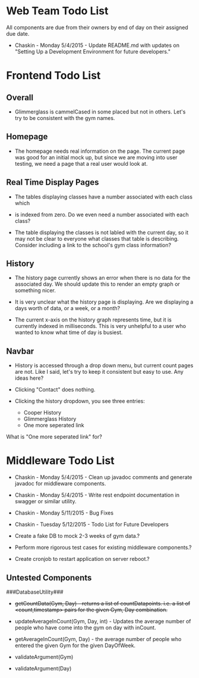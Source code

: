 Web Team Todo List
==================
All components are due from their owners by end of day on their assigned due
date.
- Chaskin - Monday 5/4/2015 - Update README.md with updates on "Setting Up a
Development Environment for future developers."

Frontend Todo List
=============
Overall
-------
- Glimmerglass is cammelCased in some placed but not in others.  Let's try to be
consistent with the gym names.


Homepage
--------
- The homepage needs real information on the page.
The current page was good for an initial mock up, but since we are moving into
user testing, we need a page that a real user would look at.

Real Time Display Pages
-----------------------
- The tables displaying classes have a number associated with each class which
- is indexed from zero.  Do we even need a number associated with each class?

- The table displaying the classes is not labled with the current day, so it
may not be clear to everyone what classes that table is describing.  Consider
including a link to the school's gym class information?

History
-------
- The history page currently shows an error when there is no data for the
associated day.  We should update this to render an empty graph or something
nicer.

- It is very unclear what the history page is displaying.  Are we displaying a
days worth of data, or a week, or a month?

- The current x-axis on the history graph represents time, but it is currently
indexed in milliseconds.  This is very unhelpful to a user who wanted to know
what time of day is busiest.

Navbar
------
- History is accessed through a drop down menu, but current count pages are not.
Like I said, let's try to keep it consistent but easy to use.  Any ideas here?

- Clicking "Contact" does nothing.

- Clicking the history dropdown, you see three entries:
  - Cooper History
  - Glimmerglass History
  - One more seperated link

What is "One more seperated link" for?

Middleware Todo List
====================
- Chaskin - Monday 5/4/2015 - Clean up javadoc comments and generate javadoc
for middleware components.
- Chaskin - Monday 5/4/2015 - Write rest endpoint documentation in swagger or similar utility.
- Chaskin - Monday 5/11/2015 - Bug Fixes
- Chaskin - Tuesday 5/12/2015 - Todo List for Future Developers

- Create a fake DB to mock 2-3 weeks of gym data.?
- Perform more rigorous test cases for existing middleware components.?
- Create cronjob to restart application on server reboot.?

Untested Components
-------------------

###DatabaseUtility###

- ~~getCountData(Gym, Day) - returns a list of countDatapoints. i.e. a list of <count,timestamp> pairs for the given Gym, Day combination.~~

- updateAverageInCount(Gym, Day, int) - Updates the average number of people who have come into the gym on day with inCount.

- getAverageInCount(Gym, Day) - the average number of people who entered the given Gym for the given DayOfWeek.

- validateArgument(Gym)

- validateArgument(Day)
